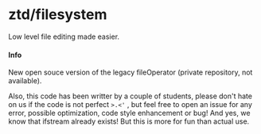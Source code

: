 # ztd/filesystem
Low level file editing made easier.

#### Info
New open souce version of the legacy fileOperator (private repository, not available).

Also, this code has been writter by a couple of students, please don't hate on us if the code is not perfect `>.<'` , but feel free to open an issue for any error, possible optimization, code style enhancement or bug!
And yes, we know that ifstream already exists! But this is more for fun than actual use.

